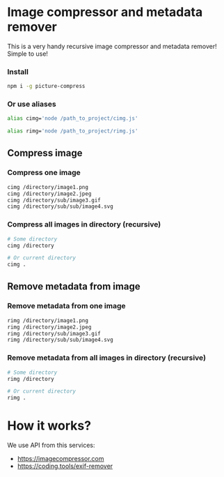 # Image compressor and metadata remover

This is a very handy recursive image compressor and metadata remover! Simple to use!

### Install
```sh
npm i -g picture-compress
```

### Or use aliases

```sh
alias cimg='node /path_to_project/cimg.js'
```

```sh
alias rimg='node /path_to_project/rimg.js'
```

## Compress image

### Compress one image

```sh
cimg /directory/image1.png
cimg /directory/image2.jpeg
cimg /directory/sub/image3.gif
cimg /directory/sub/sub/image4.svg
```

### Compress all images in directory (recursive)
```sh
# Some directory
cimg /directory

# Or current directory
cimg .
```

## Remove metadata from image

### Remove metadata from one image

```sh
rimg /directory/image1.png
rimg /directory/image2.jpeg
rimg /directory/sub/image3.gif
rimg /directory/sub/sub/image4.svg
```

### Remove metadata from all images in directory (recursive)
```sh
# Some directory
rimg /directory

# Or current directory
rimg .
```

# How it works?

We use API from this services:

- https://imagecompressor.com
- https://coding.tools/exif-remover
